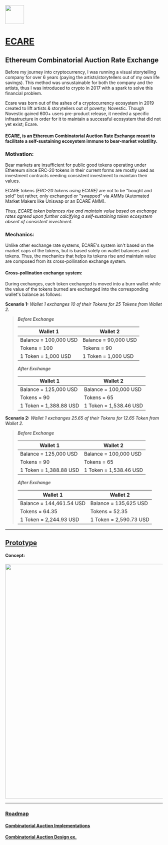 <img src="https://github.com/jeyakatsa/monalisa/blob/main/assets/EcareIcon.png" width="60px">

# [ECARE](https://ecare.exchange)
## Ethereum Combinatorial Auction Rate Exchange

Before my journey into cryptocurrency, I was running a visual storytelling company for over 6 years (paying the artists/storytellers out of my own life savings). This method was unsustainable for both the company and the artists, thus I was introduced to crypto in 2017 with a spark to solve this financial problem.

Ecare was born out of the ashes of a cryptocurrency ecosystem in 2019 created to lift artists & storytellers out of poverty; Novestic. Though Novestic gained 600+ users pre-product release, it needed a specific infrastructure in order for it to maintain a successful ecosystem that did not yet exist; Ecare.

#### ECARE, is an Ethereum Combinatorial Auction Rate Exchange meant to facilitate a self-sustaining ecosystem immune to bear-market volatility. 

### Motivation:

Bear markets are insufficient for public good tokens operating under Ethereum since ERC-20 tokens in their current forms are mostly used as investment contracts needing consistent investment to maintain their values.

ECARE tokens *(ERC-20 tokens using ECARE)* are not to be "bought and sold" but rather, only exchanged or "swapped" via AMMs (Automated Market Makers like Uniswap or an ECARE AMM). 

*Thus, ECARE token balances rise and maintain value based on exchange rates agreed upon further calcifying a self-sustaining token ecosystem absent of consistent investment.*

### Mechanics:

Unlike other exchange rate systems, ECARE's system isn't based on the market caps of the tokens, but is based solely on wallet balances and tokens. Thus, the mechanics that helps its tokens rise and maintain value are composed from its cross-pollination exchange system. 

#### Cross-pollination exchange system:

During exchanges, each token exchanged is moved into a burn wallet while the value of the tokens burned are exchanged into the corresponding wallet's balance as follows:

**Scenario 1:** *Wallet 1 exchanges 10 of their Tokens for 25 Tokens from Wallet 2.*

> ***Before Exchange***
> 
> | Wallet 1                      | Wallet 2                      |
> | ----------------------------- | ----------------------------- |
> | Balance = 100,000 USD         | Balance = 90,000 USD          |
> | Tokens = 100                  | Tokens = 90                   |
> | 1 Token = 1,000 USD           | 1 Token = 1,000 USD           |
> 
> ***After Exchange***
> 
> | Wallet 1                      | Wallet 2                      |
> | ----------------------------  | ----------------------------- |
> | Balance = 125,000 USD         | Balance = 100,000 USD         |
> | Tokens = 90                   | Tokens = 65                   |
> | 1 Token = 1,388.88 USD        | 1 Token = 1,538.46 USD        |

**Scenario 2:** *Wallet 1 exchanges 25.65 of their Tokens for 12.65 Token from Wallet 2.*

> ***Before Exchange***
> 
> | Wallet 1                      | Wallet 2                      |
> | ----------------------------  | ----------------------------- |
> | Balance = 125,000 USD         | Balance = 100,000 USD         |
> | Tokens = 90                   | Tokens = 65                   |
> | 1 Token = 1,388.88 USD        | 1 Token = 1,538.46 USD        |
> 
> ***After Exchange***
> 
> | Wallet 1                      | Wallet 2                      |
> | ----------------------------  | ----------------------------- |
> | Balance = 144,461.54 USD      | Balance = 135,625 USD         |
> | Tokens = 64.35                | Tokens = 52.35                |
> | 1 Token = 2,244.93 USD        | 1 Token = 2,590.73 USD        |

------------------------------------------------------------------------------------------

## [Prototype](https://ecare.exchange/prototype)

#### Concept: 
<img src="https://github.com/jeyakatsa/monalisa/blob/main/MVP/prototypeConcept/PrototypeConceptHome(First-Draft).jpg" width="750px">

--------------------------------------------------

### [Roadmap](https://github.com/jeyakatsa/monalisa/blob/main/MVP/Readme.md)

#### [Combinatorial Auction Implementations](https://www.sciencedirect.com/topics/computer-science/combinatorial-auction)

#### [Combinatorial Auction Design ex.](https://www.jstor.org/stable/4133996)
